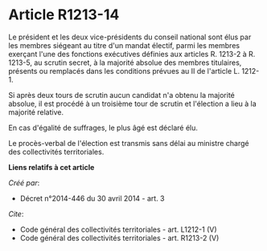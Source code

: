 # Article R1213-14

Le président et les deux vice-présidents du conseil national sont élus par les membres siégeant au titre d'un mandat électif,
parmi les membres exerçant l'une des fonctions exécutives définies aux articles R. 1213-2 à R. 1213-5, au scrutin secret, à
la majorité absolue des membres titulaires, présents ou remplacés dans les conditions prévues au II de l'article L. 1212-1.

Si après deux tours de scrutin aucun candidat n'a obtenu la majorité absolue, il est procédé à un troisième tour de scrutin
et l'élection a lieu à la majorité relative.

En cas d'égalité de suffrages, le plus âgé est déclaré élu.

Le procès-verbal de l'élection est transmis sans délai au ministre chargé des collectivités territoriales.

**Liens relatifs à cet article**

_Créé par_:

  - Décret n°2014-446 du 30 avril 2014 - art. 3

_Cite_:

  - Code général des collectivités territoriales - art. L1212-1 (V)
  - Code général des collectivités territoriales - art. R1213-2 (V)
